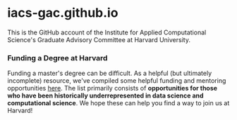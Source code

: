 # iacs-gac.github.io
This is the GitHub account of the Institute for Applied Computational Science's Graduate Advisory Committee at Harvard University. 

### Funding a Degree at Harvard
Funding a master's degree can be difficult. As a helpful (but ultimately incomplete) resource, we've compiled some helpful funding and mentoring opportunities [here](https://docs.google.com/spreadsheets/d/1K2rh_ujtOuJ2d6Qcox6xIoUWAQWZDOAzFyqqLKI7zUo/edit?usp=sharing).
The list primarily consists of **opportunities for those who have been historically underrepresented in data science and computational science**. 
We hope these can help you find a way to join us at Harvard!
